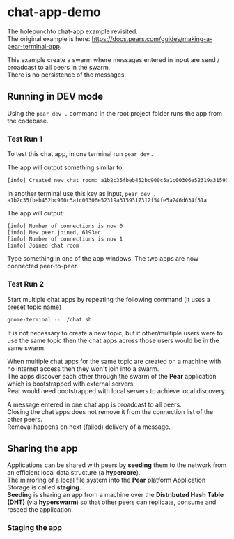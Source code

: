 # chat-app-demo

The holepunchto chat-app example revisited.  
The original example is here: https://docs.pears.com/guides/making-a-pear-terminal-app.

This example create a swarm where messages entered in input are send / broadcast to all peers in the swarm.  
There is no persistence of the messages.

## Running in DEV mode

Using the ```pear dev .``` command in the root project folder runs the app from the codebase.

### Test Run 1

To test this chat app, in one terminal run ```pear dev``` .

The app will output something similar to:

```bash
[info] Created new chat room: a1b2c35fbeb452bc900c5a1c00306e52319a3159317312f54fe5a246d634f51a
```

In another terminal use this key as input, ```pear dev . a1b2c35fbeb452bc900c5a1c00306e52319a3159317312f54fe5a246d634f51a```

The app will output:

```bash
[info] Number of connections is now 0
[info] New peer joined, 6193ec
[info] Number of connections is now 1
[info] Joined chat room
```

Type something in one of the app windows. The two apps are now connected peer-to-peer.

### Test Run 2

Start multiple chat apps by repeating the following command (it uses a preset topic name)
```bash
gnome-terminal -- ./chat.sh
```
It is not necessary to create a new topic, but if other/multiple users were to use the same topic then the chat apps across those users would be in the same swarm.

When multiple chat apps for the same topic are created on a machine with no internet access then they won't join into a swarm.  
The apps discover each other through the swarm of the __Pear__ application which is bootstrapped with external servers.  
Pear would need bootstrapped with local servers to achieve local discovery.

A message entered in one chat app is broadcast to all peers.  
Closing the chat apps does not remove it from the connection list of the other peers.  
Removal happens on next (failed) delivery of a message.

## Sharing the app

Applications can be shared with peers by __seeding__ them to the network from an efficient local data structure (a __hypercore__).  
The mirroring of a local file system into the __Pear__ platform Application Storage is called __staging__.  
__Seeding__ is sharing an app from a machine over the __Distributed Hash Table (DHT)__ (via __hyperswarm__) so that other peers can replicate, consume and reseed the application.

### Staging the app

